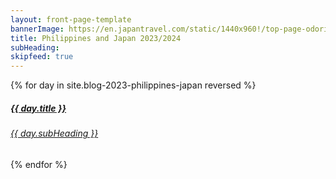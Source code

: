 ```yaml
---
layout: front-page-template
bannerImage: https://en.japantravel.com/static/1440x960!/top-page-odori-park-winter.jpeg
title: Philippines and Japan 2023/2024
subHeading: 
skipfeed: true
---
```


<div class="text-uppercase adventure-list experience">
  {% for day in site.blog-2023-philippines-japan reversed %}
    <div class="col-md-6 col-sm-6 animated fadeInUp" data-wow-delay="0.1s" data-wow-duration="1s">
      <a href="{{day.url | prepend: site.baseurl}}">
        <img src="{{ day.bannerImage }}"  alt="" class="img-responsive">
        <div class="overlay-lnk text-uppercase text-center">
          <i class="icon icon-streetsign"></i>
          <h5>{{ day.title }}</h5>
          <h6>{{ day.subHeading }}</h6>
        </div>
      </a>
    </div>
  {% endfor %}
</div>
